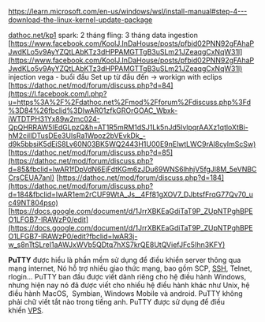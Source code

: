 https://learn.microsoft.com/en-us/windows/wsl/install-manual#step-4---download-the-linux-kernel-update-package

[dathoc.net/kp1](http://dathoc.net/kp1?fbclid=IwAR2t6kyOxddkDdbs8Efewuv5nWMU7gCrcncxnT5dMoxv1CShOsIX8x6KMXc) spark: 2 tháng fling: 3 tháng data ingestion [https://www.facebook.com/KoolJ.InDaHouse/posts/pfbid02PNN92gFAhaPJwdKLo5v9AyYZQtLAbKTz3dHPPAMGTTgB3uSLm21JZeaqgCxNqW31l](https://www.facebook.com/KoolJ.InDaHouse/posts/pfbid02PNN92gFAhaPJwdKLo5v9AyYZQtLAbKTz3dHPPAMGTTgB3uSLm21JZeaqgCxNqW31l) injection vega - buổi đầu Set up từ đầu đến -> workign with eclips [https://dathoc.net/mod/forum/discuss.php?d=84](https://l.facebook.com/l.php?u=https%3A%2F%2Fdathoc.net%2Fmod%2Fforum%2Fdiscuss.php%3Fd%3D84%26fbclid%3DIwAR01zfkGROrGOAC_Wbxk-iWTDTPH31Yx89w2mc024-QpQHRRAW5IEdGLpzQ&h=AT1R5mRM1dSJ1Lk5nJd5IvlpqrAAXz1qtloXtBi-hM2cilIDTusDEe3UIsRa1Wpoz2bVEvkDk_-d9k5bbsiK5dEiS8Lv60N03BK5WQ2443H1U00E9nElwtLWC9rAl8cylmScSw) [https://dathoc.net/mod/forum/discuss.php?d=85](https://dathoc.net/mod/forum/discuss.php?d=85&fbclid=IwAR1fDpVdN6EjFdtKGm6zJDu69WNS6lhhjV5fgJl8M_5eVNBCCrsCEUA7anI) [https://dathoc.net/mod/forum/discuss.php?d=184](https://dathoc.net/mod/forum/discuss.php?d=184&fbclid=IwAR1em2rCUF9WtA_Js__4Ff81gXOV7_DJbtsfFrqG77Qv70_uc49NT804pso) [https://docs.google.com/document/d/1JrrXBKEaGdiTaT9P_ZUpNTPghBPEO1LFGB7-IRAWzP0/edit](https://docs.google.com/document/d/1JrrXBKEaGdiTaT9P_ZUpNTPghBPEO1LFGB7-IRAWzP0/edit?fbclid=IwAR3j-w_s8nTtSLreI1aAWJxWVb5QDtq7hXS7krQE8UtQViefJFc5Ihn3KFY)


**PuTTY** được hiểu là phần mềm sử dụng để điều khiển server thông qua mạng internet, Nó hỗ trợ nhiều giao thức mạng, bao gồm SCP, [SSH](https://hostingviet.vn/ssh-la-gi), Telnet, rlogin... PuTTY ban đầu được viết dành riêng cho hệ điều hành Windows, nhưng hiện nay nó đã được viết cho nhiều hệ điều hành khác như Unix, hệ điều hành MacOS,  Symbian, Windows Mobile và android. PuTTY không phải chữ viết tắt nào trong tiếng anh. PuTTY được sử dụng để điều khiển [VPS](https://hostingviet.vn/vps-starter-gia-re).